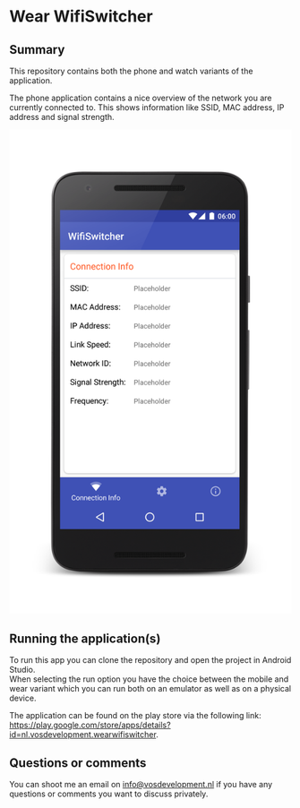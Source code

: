 # Wear WifiSwitcher
## Summary
This repository contains both the phone and watch variants of the application.  

The phone application contains a nice overview of the network you are currently connected to.
This shows information like SSID, MAC address, IP address and signal strength.

![WearWifiSwitcher Connection Page](images/screenshot_connection_info.png "Connection page")

## Running the application(s)
To run this app you can clone the repository and open the project in Android Studio.  
When selecting the run option you have the choice between the mobile and wear variant which you can 
run both on an emulator as well as on a physical device.  

The application can be found on the play store via the following link:
https://play.google.com/store/apps/details?id=nl.vosdevelopment.wearwifiswitcher.

## Questions or comments
You can shoot me an email on info@vosdevelopment.nl if you have any questions or comments you want 
to discuss privately.
